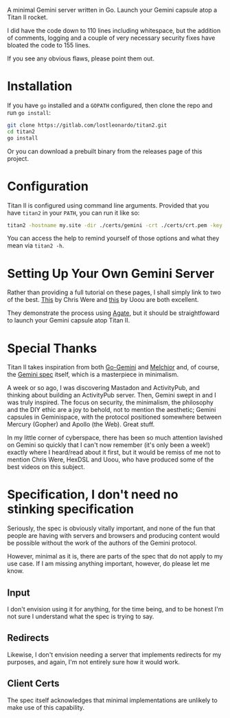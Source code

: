 A minimal Gemini server written in Go. Launch your Gemini capsule atop a Titan II rocket.

I did have the code down to 110 lines including whitespace, but the addition of comments, logging and
a couple of very necessary security fixes have bloated the code to 155 lines. 

If you see any obvious flaws, please point them out.

# Installation

If you have `go` installed and a `GOPATH` configured, then clone the repo and run `go install`:

```sh
git clone https://gitlab.com/lostleonardo/titan2.git
cd titan2
go install
```

Or you can download a prebuilt binary from the releases page of this project. 

# Configuration

Titan II is configured using command line arguments. Provided that you have `titan2` in your `PATH`,
you can run it like so:

```sh
titan2 -hostname my.site -dir ./certs/gemini -crt ./certs/crt.pem -key ./crt.pem -port 1965
```

You can access the help to remind yourself of those options and what they mean via `titan2 -h`.

# Setting Up Your Own Gemini Server

Rather than providing a full tutorial on these pages, I shall simply link to two of the best. 
[This](https://share.tube/videos/watch/4fe4e1f0-7896-4b8c-bfb8-2ff19c78d8e5) by
Chris Were and [this](https://share.tube/videos/watch/a44503e9-efdf-48ea-a30d-f5eec00214db) by Uoou are both excellent.

They demonstrate the process using [Agate](https://github.com/mbrubeck/agate), but it should be
straightfoward to launch your Gemini capsule atop Titan II.

# Special Thanks

Titan II takes inspiration from both [Go-Gemini](https://git.sr.ht/~yotam/go-gemini) and
[Melchior](https://github.com/praetoriansentry/melchior) and, of course, the [Gemini spec](https://gemini.circumlunar.space/docs/specification.html) itself, which is a masterpiece in minimalism.

A week or so ago, I was discovering Mastadon and ActivityPub, and thinking about building an ActivityPub
server. Then, Gemini swept in and I was truly inspired. The focus on security, the minimalism, the philosophy
and the DIY ethic are a joy to behold, not to mention the aesthetic; Gemini capsules in Geminispace, with
the protocol positioned somewhere between Mercury (Gopher) and Apollo (the Web). Great stuff.

In my little corner of cyberspace, there has been so much attention lavished on Gemini so quickly
that I can't now remember (it's only been a week!) exactly where I heard/read about it first, but it would be
remiss of me not to mention Chris Were, HexDSL and Uoou, who have produced some of the best videos on this 
subject.

# Specification, I don't need no stinking specification

Seriously, the spec is obviously vitally important, and none of the fun that people are having with servers
and browsers and producing content would be possible without the work of the authors of the Gemini protocol.

However, minimal as it is, there are parts of the spec that do not apply to my use case. If I am missing
anything important, however, do please let me know.

## Input

I don't envision using it for anything, for the time being, and to be honest I'm not sure I understand
what the spec is trying to say.

## Redirects

Likewise, I don't envision needing a server that implements redirects for my purposes, and again, I'm
not entirely sure how it would work.

## Client Certs

The spec itself acknowledges that minimal implementations are unlikely to make use of this capability.
